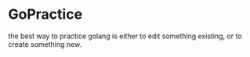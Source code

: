 # GoPractice
the best way to practice golang is either to edit something existing, or to create something new. 
